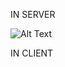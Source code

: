 IN SERVER

![Alt Text](https://github.com/SyaqirahSazalee/DAD_LAB6/blob/641a7f7a16eadb0c59fa81be27cd3b25526499f7/Picture2.png)

IN CLIENT
